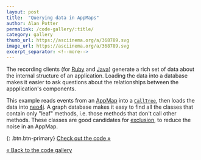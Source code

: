 ```yaml
---
layout: post
title:  "Querying data in AppMaps"
author: Alan Potter
permalink: /code-gallery/:title/
category: gallery
thumb_url: https://asciinema.org/a/368789.svg
image_url: https://asciinema.org/a/368789.svg
excerpt_separator: <!--more-->
---
```


The recording clients (for [Ruby](https://github.com/applandinc/appmap-ruby) and
[Java](https://github.com/applandinc/appmap-java)) generate a rich set of data about the
internal structure of an application. Loading the data into a database makes it easier to
ask questions about the relationships between the appplication's components.

This example reads events from an [AppMap](https://github.com/applandinc/appmap) into a
[`CallTree`](https://github.com/applandinc/appmap-models/blob/master/src/callTree/callTree.js),
then loads the data into [neo4j](https://neo4j.com). A graph database makes it easy to find
all the classes that contain only "leaf" methods, i.e. those methods that don't call other
methods. These classes are good candidates for
[exclusion](https://github.com/applandinc/appmap-ruby#configuration), to reduce the noise
in an AppMap.

<!--more-->

<script id="asciicast-368789" src="https://asciinema.org/a/368789.js" async></script>

{: .btn.btn-primary}
[Check out the code &raquo;](https://gist.github.com/apotterri/5d4014f47e3dbd4c000ec4920835280a)

[&laquo; Back to the code gallery](/code-gallery)
